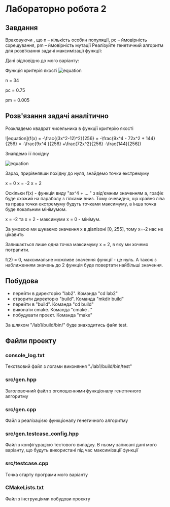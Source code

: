 # Лабораторно робота 2

## Завдання

Враховуючи , що n – кількість особин популяції, pc – ймовірність схрещування, pm – ймовірність мутації Реалізуйте генетичний алгоритм для розв’язання задачі максимізації функції:

Дані відповідно до мого варіанту:

Функція критерія якості ![equation](https://latex.codecogs.com/svg.image?f(x)&space;=&space;-\frac{(3x^2-12)^2}{256})

n = 34

pc = 0.75

pm = 0.005

## Розв'язання задачі аналітично

Розкладемо квадрат чисельника в функції критерію якості

![equation](f(x) = -\frac{(3x^2-12)^2}{256} = -\frac{9x^4 - 72x^2 + 144}{256} = -\frac{9x^4 }{256} +\frac{72x^2}{256} -\frac{144}{256})

Знайдемо її похідну

![equation](https://latex.codecogs.com/svg.image?f'(x)&space;=&space;-\frac{36x^3&space;}{256}&space;&plus;\frac{144x}{256}&space;=&space;\frac{x(144-36x^2)}{256}&space;=&space;\frac{36x(4-x^2)}{256})

Зараз, прирівнявши похідну до нуля, знайдемо точки екстремуму

x = 0
x = -2
x = 2

Оскільки f(x) - функція виду "ax^4 + ... " з від'ємним значенням а, графік буде схожий на параболу з гілками вниз. Тому очевидно, що крайня ліва та права точки екстремуму будуть точками максимуму, а інша точка буде локальним мінімумом.

x = -2 та x = 2 - максимуми
х = 0 - мінімум.

За умовою ми шукаємо значення х в діапізоні [0, 255], тому х=-2 нас не цікавить

Залишається лише одна точка максимуму x = 2, в яку ми хочемо потрапити.

f(2) = 0, максимальне можливе значення функції - це нуль. А також з наближенням значень до 2 функція буде повертати найбільші значення.

## Побудова

- перейти в директорію "lab2". Команда "cd lab2"
- створити директорю "build". Команда "mkdir build"
- перейти в "build". Команда "cd build"
- виконати cmake. Команда "cmake .."
- побудувати проєкт. Команда "make"

За шляхом "/lab1/build/bin/" буде знаходитись файл test.

## Файли проекту

### console_log.txt

Текствовий файл з логами виконяння "./lab1/build/bin/test"

### src/gen.hpp

Заголовочний файл з оголошеннями функціоналу генетичного алгоритму

### src/gen.cpp

Файл з реалізацією функціоналу генетичного алгоритму

### src/gen.testcase_config.hpp

Файл з конфігурацією тестового випадку. В ньому записані дані мого варіанту, що будуть використані під час максимізації функції

### src/testcase.cpp

Точка старту програми мого варіанту

### CMakeLists.txt

Файл з інструкціями побудови проєкту

